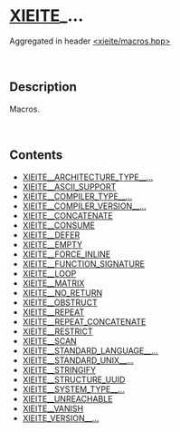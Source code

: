 # [XIEITE](./xieite.md)\_...
Aggregated in header [<xieite/macros.hpp>](../include/xieite/macros.hpp)

&nbsp;

## Description
Macros.

&nbsp;

## Contents
- [XIEITE__ARCHITECTURE_TYPE__...](./macros/ARCHITECTURE_TYPE.md)
- [XIEITE__ASCII_SUPPORT](./macros/ASCII_SUPPORT.md)
- [XIEITE__COMPILER_TYPE__...](./macros/COMPILER_TYPE.md)
- [XIEITE__COMPILER_VERSION__...](./macros/COMPILER_VERSION.md)
- [XIEITE__CONCATENATE](./macros/CONCATENATE.md)
- [XIEITE__CONSUME](./macros/CONSUME.md)
- [XIEITE__DEFER](./macros/DEFER.md)
- [XIEITE__EMPTY](./macros/EMPTY.md)
- [XIEITE__FORCE_INLINE](./macros/FORCE_INLINE.md)
- [XIEITE__FUNCTION_SIGNATURE](./macros/FUNCTION_SIGNATURE.md)
- [XIEITE__LOOP](./macros/LOOP.md)
- [XIEITE__MATRIX](./macros/MATRIX.md)
- [XIEITE__NO_RETURN](./macros/NO_RETURN.md)
- [XIEITE__OBSTRUCT](./macros/OBSTRUCT.md)
- [XIEITE__REPEAT](./macros/REPEAT.md)
- [XIEITE__REPEAT_CONCATENATE](./macros/REPEAT_CONCATENATE.md)
- [XIEITE__RESTRICT](./macros/RESTRICT.md)
- [XIEITE__SCAN](./macros/SCAN.md)
- [XIEITE__STANDARD_LANGUAGE__...](./macros/STANDARD_LANGUAGE.md)
- [XIEITE__STANDARD_UNIX__...](./macros/STANDARD_UNIX.md)
- [XIEITE__STRINGIFY](./macros/STRINGIFY.md)
- [XIEITE__STRUCTURE_UUID](./macros/STRUCTURE_UUID.md)
- [XIEITE__SYSTEM_TYPE__...](./macros/SYSTEM_TYPE.md)
- [XIEITE__UNREACHABLE](./macros/UNREACHABLE.md)
- [XIEITE__VANISH](./macros/VANISH.md)
- [XIEITE_VERSION__...](./macros/VERSION.md)
